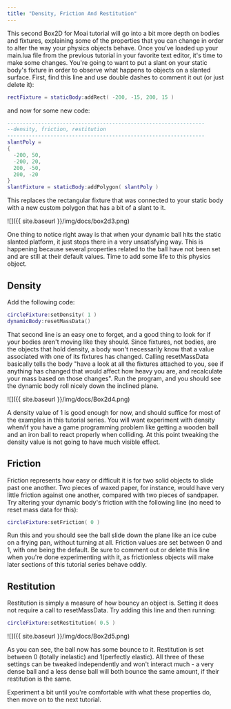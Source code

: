 ```yaml
---
title: "Density, Friction And Restitution"
---
```


This second Box2D for Moai tutorial will go into a bit more depth on bodies and fixtures, explaining some of the properties that you can change in order to alter the way your physics objects behave. Once you've loaded up your main.lua file from the previous tutorial in your favorite text editor, it's time to make some changes. You're going to want to put a slant on your static body's fixture in order to observe what happens to objects on a slanted surface. First, find this line and use double dashes to comment it out (or just delete it):

```lua
rectFixture = staticBody:addRect( -200, -15, 200, 15 ) 
```

and now for some new code:

```lua
----------------------------------------------------------------
--density, friction, restitution
----------------------------------------------------------------
slantPoly = 
{
  -200, 50,
  -200, 20,
  200, -50,
  200, -20
}
slantFixture = staticBody:addPolygon( slantPoly )
```

This replaces the rectangular fixture that was connected to your static body with a new custom polygon that has a bit of a slant to it.

![]({{ site.baseurl }}/img/docs/box2d3.png)

One thing to notice right away is that when your dynamic ball hits the static slanted platform, it just stops there in a very unsatisfying way. This is happening because several properties related to the ball have not been set and are still at their default values. Time to add some life to this physics object.

Density
-------

Add the following code:

```lua
circleFixture:setDensity( 1 ) 
dynamicBody:resetMassData()
```

That second line is an easy one to forget, and a good thing to look for if your bodies aren't moving like they should. Since fixtures, not bodies, are the objects that hold density, a body won't necessarily know that a value associated with one of its fixtures has changed. Calling resetMassData basically tells the body "have a look at all the fixtures attached to you, see if anything has changed that would affect how heavy you are, and recalculate your mass based on those changes". Run the program, and you should see the dynamic body roll nicely down the inclined plane.

![]({{ site.baseurl }}/img/docs/Box2d4.png)

A density value of 1 is good enough for now, and should suffice for most of the examples in this tutorial series. You will want experiment with density when/if you have a game programming problem like getting a wooden ball and an iron ball to react properly when colliding. At this point tweaking the density value is not going to have much visible effect.

Friction
--------

Friction represents how easy or difficult it is for two solid objects to slide past one another. Two pieces of waxed paper, for instance, would have very little friction against one another, compared with two pieces of sandpaper. Try altering your dynamic body's friction with the following line (no need to reset mass data for this):

```lua
circleFixture:setFriction( 0 )
```

Run this and you should see the ball slide down the plane like an ice cube on a frying pan, without turning at all. Friction values are set between 0 and 1, with one being the default. Be sure to comment out or delete this line when you're done experimenting with it, as frictionless objects will make later sections of this tutorial series behave oddly.

Restitution
-----------

Restitution is simply a measure of how bouncy an object is. Setting it does not require a call to resetMassData. Try adding this line and then running:

```lua
circleFixture:setRestitution( 0.5 )
```

![]({{ site.baseurl }}/img/docs/Box2d5.png)

As you can see, the ball now has some bounce to it. Restitution is set between 0 (totally inelastic) and 1(perfectly elastic). All three of these settings can be tweaked independently and won't interact much - a very dense ball and a less dense ball will both bounce the same amount, if their restitution is the same.

Experiment a bit until you're comfortable with what these properties do, then move on to the next tutorial.
